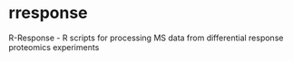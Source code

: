 # rresponse
R-Response - R scripts for processing MS data from differential response proteomics experiments
